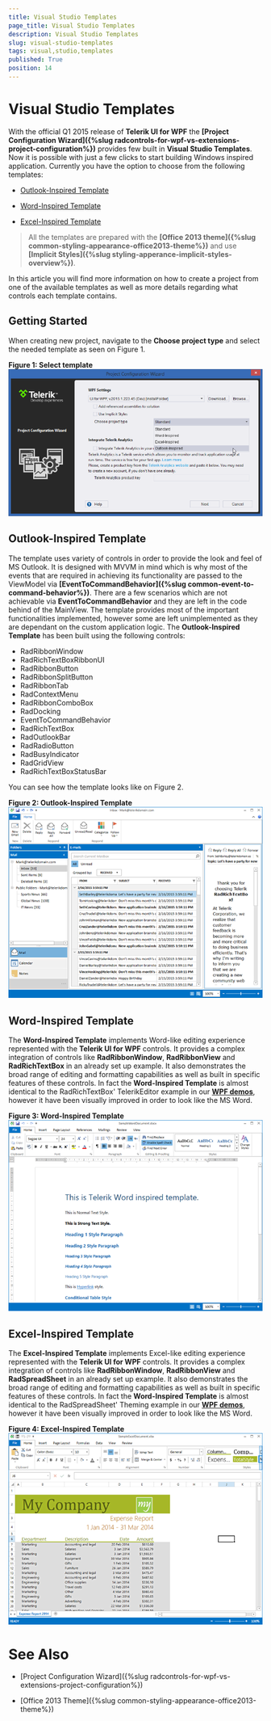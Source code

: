 ```yaml
---
title: Visual Studio Templates
page_title: Visual Studio Templates
description: Visual Studio Templates
slug: visual-studio-templates
tags: visual,studio,templates
published: True
position: 14
---
```


# Visual Studio Templates

With the official Q1 2015 release of __Telerik UI for WPF__ the __[Project Configuration Wizard]({%slug radcontrols-for-wpf-vs-extensions-project-configuration%})__ provides few built in __Visual Studio Templates__. Now it is possible with just a few clicks to start building Windows inspired application. Currently you have the option to choose from the following templates: 

* [Outlook-Inspired Template](#outlook-inspired-template)

* [Word-Inspired Template](#word-inspired-template)

* [Excel-Inspired Template](#excel-inspired-template)

>All the templates are prepared with the __[Office 2013 theme]({%slug common-styling-appearance-office2013-theme%})__ and use __[Implicit Styles]({%slug styling-apperance-implicit-styles-overview%})__.

In this article you will find more information on how to create a project from one of the available templates as well as more details regarding what controls each template contains.

## Getting Started

When creating new project, navigate to the __Choose project type__ and select the needed template as seen on Figure 1.

__Figure 1: Select template__
![VisualStudio Templates](images/Common_VisualStudio_Templates_01.png)

## Outlook-Inspired Template

The template uses variety of controls in order to provide the look and feel of MS Outlook. It is designed with MVVM in mind which is why most of the events that are required in achieving its functionality are passed to the ViewModel via __[EventToCommandBehavior]({%slug common-event-to-command-behavior%})__. There are a few scenarios which are not achievable via __EventToCommandBehavior__ and they are left in the code behind of the MainView. The template provides most of the important functionalities implemented, however some are left unimplemented as they are dependant on the custom application logic. The __Outlook-Inspired Template__ has been built using the following controls:

* RadRibbonWindow
* RadRichTextBoxRibbonUI
* RadRibbonButton
* RadRibbonSplitButton
* RadRibbonTab
* RadContextMenu
* RadRibbonComboBox
* RadDocking
* EventToCommandBehavior
* RadRichTextBox
* RadOutlookBar
* RadRadioButton
* RadBusyIndicator
* RadGridView
* RadRichTextBoxStatusBar

You can see how the template looks like on Figure 2.

__Figure 2: Outlook-Inspired Template__
![VisualStudio Templates](images/Common_VisualStudio_Templates_03.png)

## Word-Inspired Template

The __Word-Inspired Template__ implements Word-like editing experience represented with the __Telerik UI for WPF__ controls. It provides a complex integration of controls like __RadRibbonWindow__, __RadRibbonView__ and __RadRichTextBox__ in an already set up example. It also demonstrates the broad range of editing and formatting capabilities as well as built in specific features of these controls. In fact the __Word-Inspired Template__ is almost identical to the RadRichTextBox' TelerikEditor example in our __[WPF demos](http://demos.telerik.com/wpf/)__, however it have been visually improved in order to look like the MS Word.

__Figure 3: Word-Inspired Template__
![VisualStudio Templates](images/Common_VisualStudio_Templates_04.png)

## Excel-Inspired Template

The __Excel-Inspired Template__ implements Excel-like editing experience represented with the __Telerik UI for WPF__ controls. It provides a complex integration of controls like __RadRibbonWindow__, __RadRibbonView__ and __RadSpreadSheet__ in an already set up example. It also demonstrates the broad range of editing and formatting capabilities as well as built in specific features of these controls. In fact the __Word-Inspired Template__ is almost identical to the RadSpreadSheet' Theming example in our __[WPF demos](http://demos.telerik.com/wpf/)__, however it have been visually improved in order to look like the MS Word.

__Figure 4: Excel-Inspired Template__
![VisualStudio Templates](images/Common_VisualStudio_Templates_05.png)

# See Also

* [Project Configuration Wizard]({%slug radcontrols-for-wpf-vs-extensions-project-configuration%})

* [Office 2013 Theme]({%slug common-styling-appearance-office2013-theme%})
